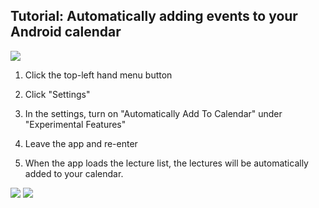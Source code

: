 Tutorial: Automatically adding events to your Android calendar
----

![](http://doplgangr.github.io/mcu_for_android/assets/P3.png)

1. Click the top-left hand menu button

2. Click "Settings"

3. In the settings, turn on "Automatically Add To Calendar" under "Experimental Features"

4. Leave the app and re-enter

5. When the app loads the lecture list, the lectures will be automatically added to your calendar.

![](http://doplgangr.github.io/mcu_for_android/assets/calendar.png)
![](http://doplgangr.github.io/mcu_for_android/assets/calendarevent.png)
